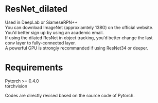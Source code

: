 # ResNet_dilated
Used in DeepLab or SiameseRPN++  
You can download ImageNet (approxiamtely 138G) on the official website. You'd better sign up by using an academic email.  
If using the dilated ResNet in object tracking, you'd better change the last conv layer to fully-connected layer.  
A powerful GPU is strongly recommanded if using ResNet34 or deeper.
  
# Requirements  
Pytorch >= 0.4.0  
torchvision  
  
Codes are directly revised based on the source code of Pytorch.  
